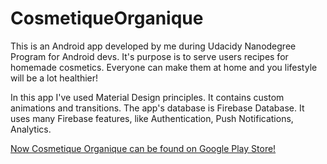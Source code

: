 # CosmetiqueOrganique

This is an Android app developed by me during Udacidy Nanodegree Program for Android devs. 
It's purpose is to serve users recipes for homemade cosmetics. Everyone can make them at home
and you lifestyle will be a lot healthier! 

In this app I've used Material Design principles. It contains custom animations and transitions. 
The app's database is Firebase Database. It uses many Firebase features, like Authentication, Push
Notifications, Analytics. 

<a href="https://play.google.com/store/apps/details?id=com.blogspot.android_czy_java.beautytips">Now Cosmetique Organique can be found on Google Play Store!<a>
